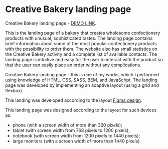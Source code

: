   # Creative Bakery landing page
  
  Creative Bakery landing page - [DEMO LINK](https://tania-troshchuk.github.io/Creative-Bakery-landing/).
  
  This is the landing page of a bakery that creates wholesome confectionery products with unusual, sophisticated tastes. The landing page contains brief information about some of the most popular confectionery products with the possibility to order them. The website also has small statistics on the Creative Bakery activity and a complete list of available contacts. The landing page is intuitive and easy for the user to interact with the product so that the user can easily place an order without any complications.
  
  Creative Bakery landing page - this is one of my works, which I performed using knowledge of HTML, CSS, SASS, BEM, and JavaScript. The landing page was developed by implementing an adaptive layout (using a grid and flexbox).
  
  This landing was developed according to the layout [Figma design](https://www.figma.com/file/dY3izAm0Vspsmra4lQWQIP/Bakerlab-FE-students?node-id=0%3A1).
  
  This landing page was designed according to the layout for such devices as:
  - phone (with a screen width of more than 320 pixels);
  - tablet (with screen width from 768 pixels to 1200 pixels);
  - notebook (with screen width from 1200 pixels to 1440 pixels);
  - large monitors (with a screen width of more than 1440 pixels).

